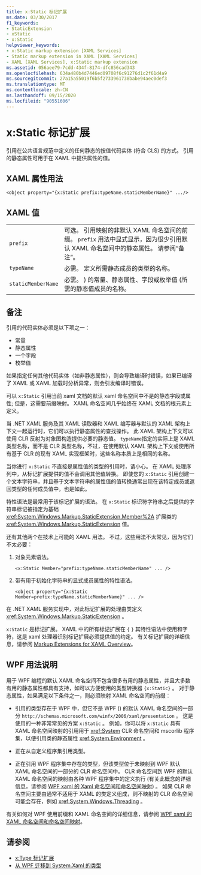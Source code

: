 ```yaml
---
title: x:Static 标记扩展
ms.date: 03/30/2017
f1_keywords:
- StaticExtension
- xStatic
- x:Static
helpviewer_keywords:
- x:Static markup extension [XAML Services]
- Static markup extension in XAML [XAML Services]
- XAML [XAML Services], x:Static markup extension
ms.assetid: 056aee79-7cdd-434f-8174-dfc856cad343
ms.openlocfilehash: 634a480b4d7446ed09708f6c91276d1c2f61d4a9
ms.sourcegitcommit: 27a15a55019f6b5f2733961738babe94aec0def3
ms.translationtype: MT
ms.contentlocale: zh-CN
ms.lasthandoff: 09/15/2020
ms.locfileid: "90551606"
---
```

# <a name="xstatic-markup-extension"></a>x:Static 标记扩展

引用在公共语言规范中定义的任何静态的按值代码实体 (符合 CLS) 的方式。 引用的静态属性可用于在 XAML 中提供属性的值。

## <a name="xaml-attribute-usage"></a>XAML 属性用法

```xaml
<object property="{x:Static prefix:typeName.staticMemberName}" .../>
```

## <a name="xaml-values"></a>XAML 值

| | |
|-|-|
|`prefix`|可选。 引用映射的非默认 XAML 命名空间的前缀。 `prefix` 用法中显式显示，因为很少引用默认 XAML 命名空间中的静态属性。 请参阅“备注”。|
|`typeName`|必需。 定义所需静态成员的类型的名称。|
|`staticMemberName`|必需。 ) 的常量、静态属性、字段或枚举值 (所需的静态值成员的名称。|

## <a name="remarks"></a>备注

引用的代码实体必须是以下项之一：

- 常量
- 静态属性
- 一个字段
- 枚举值

如果指定任何其他代码实体（如非静态属性），则会导致编译时错误，如果已编译了 XAML 或 XAML 加载时分析异常，则会引发编译时错误。

可以 `x:Static` 引用当前 xaml 文档的默认 xaml 命名空间中不是的静态字段或属性; 但是，这需要前缀映射。 XAML 命名空间几乎始终在 XAML 文档的根元素上定义。

当 .NET XAML 服务及其 XAML 读取器和 XAML 编写器与默认的 XAML 架构上下文一起运行时，它们可以执行静态属性的查找操作。 此 XAML 架构上下文可以使用 CLR 反射为对象图构造提供必要的静态值。 `typeName`指定的实际上是 XAML 类型名称，而不是 CLR 类型名称，不过，在使用默认 XAML 架构上下文或使用所有基于 CLR 的现有 XAML 实现框架时，这些名称本质上是相同的名称。

当你进行 `x:Static` 不直接是属性值的类型的引用时，请小心。 在 XAML 处理序列中，从标记扩展提供的值不会调用其他值转换。 即使您的 `x:Static` 引用创建一个文本字符串，并且基于文本字符串的属性值的值转换通常出现在该特定成员或返回类型的任何成员值中，也是如此。

特性语法是最常用于该标记扩展的语法。 在 `x:Static` 标识符字符串之后提供的字符串标记被指定为基础 <xref:System.Windows.Markup.StaticExtension.Member%2A> 扩展类的 <xref:System.Windows.Markup.StaticExtension> 值。

还有其他两个在技术上可能的 XAML 用法。 不过，这些用法不太常见，因为它们不太必要：

01. 对象元素语法。

    ```xaml
    <x:Static Member="prefix:typeName.staticMemberName" ... />
    ```

02. 带有用于初始化字符串的显式成员属性的特性语法。

    ```xaml
    <object property="{x:Static Member=prefix:typeName.staticMemberName}" ... />
    ```

在 .NET XAML 服务实现中，对此标记扩展的处理由类定义 <xref:System.Windows.Markup.StaticExtension> 。

`x:Static` 是标记扩展。 XAML 中的所有标记扩展在 `{` `}` 其特性语法中使用和字符，这是 xaml 处理器识别标记扩展必须提供值的约定。 有关标记扩展的详细信息，请参阅 [Markup Extensions for XAML Overview](markup-extensions-overview.md)。

## <a name="wpf-usage-notes"></a>WPF 用法说明

用于 WPF 编程的默认 XAML 命名空间不包含很多有用的静态属性，并且大多数有用的静态属性都具有支持，如可以方便使用的类型转换器 `{x:Static}` 。 对于静态属性，如果满足以下条件之一，则必须映射 XAML 命名空间的前缀：

- 引用的类型存在于 WPF 中，但它不是 WPF () 的默认 XAML 命名空间的一部分 `http://schemas.microsoft.com/winfx/2006/xaml/presentation` 。 这是使用的一种非常常见的方案 `x:Static` 。 例如，你可以将 `x:Static` 具有 XAML 命名空间映射的引用用于 <xref:System> CLR 命名空间和 mscorlib 程序集，以便引用类的静态属性 <xref:System.Environment> 。

- 正在从自定义程序集引用类型。

- 正在引用 WPF 程序集中存在的类型，但该类型位于未映射到 WPF 默认 XAML 命名空间的一部分的 CLR 命名空间中。 CLR 命名空间到 WPF 的默认 XAML 命名空间的映射由各种 WPF 程序集中的定义执行 (有关此概念的详细信息，请参阅 [WPF xaml 的 Xaml 命名空间和命名空间映射](/dotnet/desktop/wpf/advanced/xaml-namespaces-and-namespace-mapping-for-wpf-xaml)) 。 如果 CLR 命名空间主要由通常不适用于 XAML 的类定义组成，则不映射的 CLR 命名空间可能会存在，例如 <xref:System.Windows.Threading> 。

有关如何对 WPF 使用前缀和 XAML 命名空间的详细信息，请参阅 [WPF xaml 的 XAML 命名空间和命名空间映射](/dotnet/desktop/wpf/advanced/xaml-namespaces-and-namespace-mapping-for-wpf-xaml)。

## <a name="see-also"></a>请参阅

- [x:Type 标记扩展](xtype-markup-extension.md)
- [从 WPF 迁移到 System.Xaml 的类型](/dotnet/desktop/wpf/advanced/types-migrated-from-wpf-to-system)
